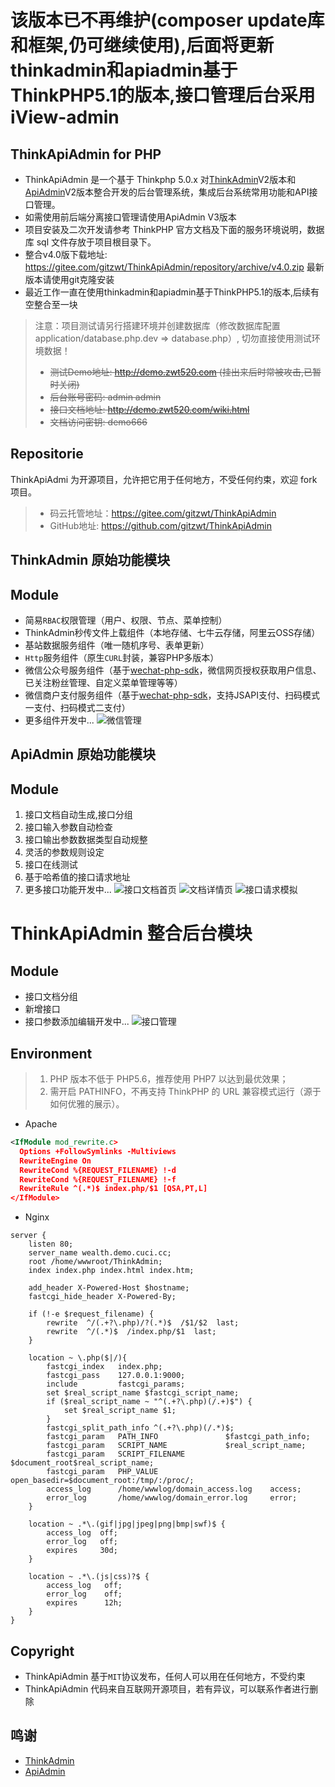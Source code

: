 # 该版本已不再维护(composer update库和框架,仍可继续使用),后面将更新thinkadmin和apiadmin基于ThinkPHP5.1的版本,接口管理后台采用iView-admin

ThinkApiAdmin for PHP
--
* ThinkApiAdmin 是一个基于 Thinkphp 5.0.x 对[ThinkAdmin](https://gitee.com/zoujingli/Think.Admin)V2版本和[ApiAdmin](https://gitee.com/apiadmin/ApiAdmin)V2版本整合开发的后台管理系统，集成后台系统常用功能和API接口管理。
* 如需使用前后端分离接口管理请使用ApiAdmin V3版本
* 项目安装及二次开发请参考 ThinkPHP 官方文档及下面的服务环境说明，数据库 sql 文件存放于项目根目录下。
* 整合v4.0版下载地址: https://gitee.com/gitzwt/ThinkApiAdmin/repository/archive/v4.0.zip  最新版本请使用git克隆安装
* 最近工作一直在使用thinkadmin和apiadmin基于ThinkPHP5.1的版本,后续有空整合至一块
> 注意：项目测试请另行搭建环境并创建数据库（修改数据库配置 application/database.php.dev => database.php）, 切勿直接使用测试环境数据！
> * ~~测试Demo地址: http://demo.zwt520.com  (挂出来后时常被攻击,已暂时关闭)~~
> * ~~后台账号密码: admin admin~~
> * ~~接口文档地址: http://demo.zwt520.com/wiki.html~~
> * ~~文档访问密钥: demo666~~

Repositorie
--
 ThinkApiAdmi 为开源项目，允许把它用于任何地方，不受任何约束，欢迎 fork 项目。
>* 码云托管地址：https://gitee.com/gitzwt/ThinkApiAdmin
>* GitHub地址: https://github.com/gitzwt/ThinkApiAdmin

## ThinkAdmin 原始功能模块

Module
--
* 简易`RBAC`权限管理（用户、权限、节点、菜单控制）
* ThinkAdmin秒传文件上载组件（本地存储、七牛云存储，阿里云OSS存储）
* 基站数据服务组件（唯一随机序号、表单更新）
* `Http`服务组件（原生`CURL`封装，兼容PHP多版本）
* 微信公众号服务组件（基于[wechat-php-sdk](https://github.com/zoujingli/wechat-php-sdk)，微信网页授权获取用户信息、已关注粉丝管理、自定义菜单管理等等）
* 微信商户支付服务组件（基于[wechat-php-sdk](https://github.com/zoujingli/wechat-php-sdk)，支持JSAPI支付、扫码模式一支付、扫码模式二支付）
* 更多组件开发中...
![微信管理](https://gitee.com/uploads/images/2018/0411/165535_04341af9_991419.png "微信管理")

## ApiAdmin 原始功能模块

Module
--
 1. 接口文档自动生成,接口分组
 2. 接口输入参数自动检查
 3. 接口输出参数数据类型自动规整
 4. 灵活的参数规则设定
 5. 接口在线测试
 6. 基于哈希值的接口请求地址
 7. 更多接口功能开发中...
![接口文档首页](https://gitee.com/uploads/images/2018/0411/165622_a6c172a3_991419.png "接口文档首页")
![文档详情页](https://gitee.com/uploads/images/2018/0411/165656_774a4ab4_991419.png "文档详情页")
![接口请求模拟](https://gitee.com/uploads/images/2018/0411/165720_31eeb665_991419.png "接口请求模拟")
 
# ThinkApiAdmin 整合后台模块

Module
--
* 接口文档分组
* 新增接口
* 接口参数添加编辑开发中... 
![接口管理](https://gitee.com/uploads/images/2018/0411/165742_33eb22a3_991419.png "后台接口管理")


Environment
---
>1. PHP 版本不低于 PHP5.6，推荐使用 PHP7 以达到最优效果；
>2. 需开启 PATHINFO，不再支持 ThinkPHP 的 URL 兼容模式运行（源于如何优雅的展示）。

* Apache

```xml
<IfModule mod_rewrite.c>
  Options +FollowSymlinks -Multiviews
  RewriteEngine On
  RewriteCond %{REQUEST_FILENAME} !-d
  RewriteCond %{REQUEST_FILENAME} !-f
  RewriteRule ^(.*)$ index.php/$1 [QSA,PT,L]
</IfModule>
```

* Nginx

```
server {
	listen 80;
	server_name wealth.demo.cuci.cc;
	root /home/wwwroot/ThinkAdmin;
	index index.php index.html index.htm;
	
	add_header X-Powered-Host $hostname;
	fastcgi_hide_header X-Powered-By;
	
	if (!-e $request_filename) {
		rewrite  ^/(.+?\.php)/?(.*)$  /$1/$2  last;
		rewrite  ^/(.*)$  /index.php/$1  last;
	}
	
	location ~ \.php($|/){
		fastcgi_index   index.php;
		fastcgi_pass    127.0.0.1:9000;
		include         fastcgi_params;
		set $real_script_name $fastcgi_script_name;
		if ($real_script_name ~ "^(.+?\.php)(/.+)$") {
			set $real_script_name $1;
		}
		fastcgi_split_path_info ^(.+?\.php)(/.*)$;
		fastcgi_param   PATH_INFO               $fastcgi_path_info;
		fastcgi_param   SCRIPT_NAME             $real_script_name;
		fastcgi_param   SCRIPT_FILENAME         $document_root$real_script_name;
		fastcgi_param   PHP_VALUE               open_basedir=$document_root:/tmp/:/proc/;
		access_log      /home/wwwlog/domain_access.log    access;
		error_log       /home/wwwlog/domain_error.log     error;
	}
	
	location ~ .*\.(gif|jpg|jpeg|png|bmp|swf)$ {
		access_log  off;
		error_log   off;
		expires     30d;
	}
	
	location ~ .*\.(js|css)?$ {
		access_log   off;
		error_log    off;
		expires      12h;
	}
}
```

Copyright
--
* ThinkApiAdmin 基于`MIT`协议发布，任何人可以用在任何地方，不受约束
* ThinkApiAdmin 代码来自互联网开源项目，若有异议，可以联系作者进行删除

鸣谢
--
* [ThinkAdmin](https://gitee.com/zoujingli/Think.Admin)
* [ApiAdmin](https://gitee.com/apiadmin/ApiAdmin)